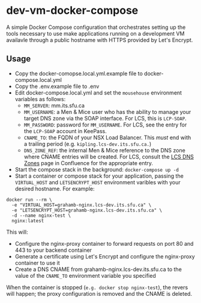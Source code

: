 # dev-vm-docker-compose

A simple Docker Compose configuration that orchestrates setting up the tools necessary to use make applications running on a development VM availavle through a public hostname with HTTPS provided by Let's Encrypt.

## Usage

- Copy the docker-comopse.local.yml.example file to docker-compose.local.yml
- Copy the .env.example file to .env
- Edit docker-compose.local.yml and set the `mousehouse` environment variables as follows:
  - `MM_SERVER`: mm.its.sfu.ca
  - `MM_USERNAME`: a Men & Mice user who has the ability to manage your target DNS zone via the SOAP interface. For LCS, this is `LCP-SOAP`.
  - `MM_PASSWORD`: password for `MM_USERNAME`. For LCS, see the entry for the `LCP-SOAP` account in KeePass.
  - `CNAME_TO`: the FQDN of your NSX Load Balancer. This _must_ end with a trailing period (e.g. `kipling.lcs-dev.its.sfu.ca.`)
  - `DNS_ZONE_REF`: the internal Men & Mice reference to the DNS zone where CNAME entries will be created. For LCS, consult the [LCS DNS Zones](https://confluence.its.sfu.ca/x/3p2PAw) page in Confluence for the appropriate entry.
- Start the compose stack in the background: `docker-compose up -d`
- Start a container or compose stack for your application, passing the `VIRTUAL_HOST` and `LETSENCRYPT_HOST` environment varibles with your desired hostname. For example:

```
docker run --rm \
  -e "VIRTUAL_HOST=grahamb-nginx.lcs-dev.its.sfu.ca" \
  -e "LETSENCRYPT_HOST=grahamb-nginx.lcs-dev.its.sfu.ca" \
  -d --name nginx-test \
  nginx:latest
```

This will:

- Configure the nginx-proxy container to forward requests on port 80 and 443 to your backend container
- Generate a certificate using Let's Encrypt and configure the nginx-proxy container to use it
- Create a DNS CNAME from grahamb-nginx.lcs-dev.its.sfu.ca to the value of the `CNAME_TO` environment variable you specified

When the container is stopped (`e.g. docker stop nginx-test`), the revers will happen; the proxy configuration is removed and the CNAME is deleted.
